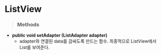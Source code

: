# ListView

> ### Methods
* **public void setAdapter (ListAdapter adapter)**
    - adapter와 연결된 data를 감싸도록 만드는 함수. 최종적으로 ListView에서 List를 보여준다.